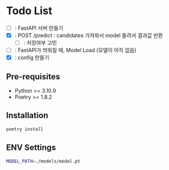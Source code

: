 # Todo List

- [ ] : FastAPI 서버 만들기
- [x] : POST /predict : candidates 가져와서 model 돌려서 결과값 반환
    - [ ] : 저장여부 고민
- [ ] : FastAPI가 띄워질 때, Model Load (모델이 아직 없음)
- [x] : config 만들기

## Pre-requisites

- Python >= 3.10.9
- Poetry >= 1.8.2

## Installation

```bash
poetry install
```

## ENV Settings
```bash
MODEL_PATH=./models/model.pt
```
